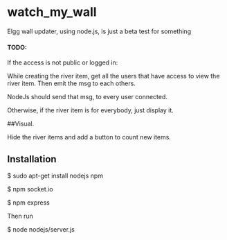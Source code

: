 watch_my_wall
=============

Elgg wall updater, using node.js, is just a beta test for something


#### TODO:


If the access is not public or logged in:

While creating the river item, get all the users that have access to view the river item.
Then emit the msg to each others.

NodeJs should send that msg, to every user connected.

Otherwise, if the river item is for everybody, just display it.


##Visual.

Hide the river items and add a button to count new items.


## Installation

$ sudo apt-get install nodejs npm

$ npm socket.io

$ npm express


Then run

$ node nodejs/server.js

